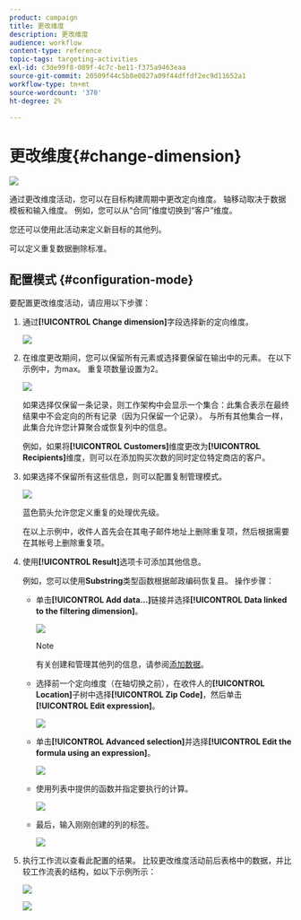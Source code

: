 ```yaml
---
product: campaign
title: 更改维度
description: 更改维度
audience: workflow
content-type: reference
topic-tags: targeting-activities
exl-id: c3de99f8-089f-4c7c-be11-f375a9463eaa
source-git-commit: 20509f44c5b8e0827a09f44dffdf2ec9d11652a1
workflow-type: tm+mt
source-wordcount: '370'
ht-degree: 2%

---
```


# 更改维度{#change-dimension}

![](../../assets/common.svg)

通过更改维度活动，您可以在目标构建周期中更改定向维度。 轴移动取决于数据模板和输入维度。 例如，您可以从“合同”维度切换到“客户”维度。

您还可以使用此活动来定义新目标的其他列。

可以定义重复数据删除标准。

## 配置模式 {#configuration-mode}

要配置更改维度活动，请应用以下步骤：

1. 通过&#x200B;**[!UICONTROL Change dimension]**&#x200B;字段选择新的定向维度。

   ![](assets/s_user_change_dimension_param1.png)

1. 在维度更改期间，您可以保留所有元素或选择要保留在输出中的元素。 在以下示例中，为max。 重复项数量设置为2。

   ![](assets/s_user_change_dimension_limit.png)

   如果选择仅保留一条记录，则工作架构中会显示一个集合：此集合表示在最终结果中不会定向的所有记录（因为只保留一个记录）。 与所有其他集合一样，此集合允许您计算聚合或恢复列中的信息。

   例如，如果将&#x200B;**[!UICONTROL Customers]**&#x200B;维度更改为&#x200B;**[!UICONTROL Recipients]**&#x200B;维度，则可以在添加购买次数的同时定位特定商店的客户。

1. 如果选择不保留所有这些信息，则可以配置复制管理模式。

   ![](assets/s_user_change_dimension_param2.png)

   蓝色箭头允许您定义重复的处理优先级。

   在以上示例中，收件人首先会在其电子邮件地址上删除重复项，然后根据需要在其帐号上删除重复项。

1. 使用&#x200B;**[!UICONTROL Result]**&#x200B;选项卡可添加其他信息。

   例如，您可以使用&#x200B;**Substring**&#x200B;类型函数根据邮政编码恢复县。 操作步骤：

   * 单击&#x200B;**[!UICONTROL Add data...]**&#x200B;链接并选择&#x200B;**[!UICONTROL Data linked to the filtering dimension]**。

      ![](assets/wf_change-dimension_sample_01.png)

      >[!NOTE]
      >
      >有关创建和管理其他列的信息，请参阅[添加数据](query.md#adding-data)。

   * 选择前一个定向维度（在轴切换之前），在收件人的&#x200B;**[!UICONTROL Location]**&#x200B;子树中选择&#x200B;**[!UICONTROL Zip Code]**，然后单击&#x200B;**[!UICONTROL Edit expression]**。

      ![](assets/wf_change-dimension_sample_02.png)

   * 单击&#x200B;**[!UICONTROL Advanced selection]**&#x200B;并选择&#x200B;**[!UICONTROL Edit the formula using an expression]**。

      ![](assets/wf_change-dimension_sample_03.png)

   * 使用列表中提供的函数并指定要执行的计算。

      ![](assets/wf_change-dimension_sample_04.png)

   * 最后，输入刚刚创建的列的标签。

      ![](assets/wf_change-dimension_sample_05.png)

1. 执行工作流以查看此配置的结果。 比较更改维度活动前后表格中的数据，并比较工作流表的结构，如以下示例所示：

   ![](assets/wf_change-dimension_sample_06.png)

   ![](assets/wf_change-dimension_sample_07.png)
